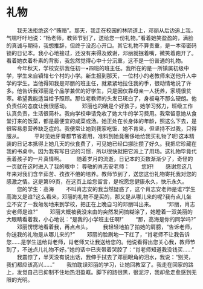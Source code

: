 # 礼物
　　我无法拒绝这个“贿赂”。那天，我走在校园的林阴道上，邓丽从后边追上我，气喘吁吁地说：“杨老师，教师节到了，送给您一份礼物。”看着她笑盈盈的，满脸的真诚与期待，我想推辞，但终于没忍心开口。其它礼物不算贵重，是一本带密码锁的日记本。我小心地接过，还没有来得及致谢，邓丽就抿着嘴，微笑着跑开了。看着她衣着朴素的背影，我忽然觉得心中十分沉重，这不是一份普通的礼物。 
　　今年秋天，学校安排我任初一&#8226;四班的班主任。我所在的是一所镇属初级中学，学生来自镇辖七个村的小学。新生报到那天，一位村小的老教师来送他升人中学的学生。当他得知我是邓丽的班主任，就紧紧地拉住我的手，很动情地说了许多。他告诉我邓丽是个品学兼优的好学生，只是因仅靠母亲一人抚养，家境很贫寒。希望我能适当给予照顾。那位老教师的头发已斑白了，身板电不那么硬朗。他负责任的态度让我很感动。 
　　邓丽也的确是个好孩子，她学习努力，班级工作认真负责，生活很简朴。我向学校申请免收了她大牛的学习费用。我常留意她从食堂打来的饭菜，都是最便宜的咸菜或汤。她正处在长身体的年龄，照这么下去，是很容易患营养缺乏症的。我便常让她到我家吃饭．她不肯来，但坚持不过我，只得服从。 
　　平时见她牙膏都节省着用，准料到她竟奢侈地给我买礼物了呢!这本精装的日记本抵得上她几天的伙食费了，可见她已经口挪肚攒了好久。我把它珍藏在我的书桌中。因为我有写日记的习惯．所以很快就把它派上了用场。这礼物毕竟代表着孩子的一片真情啊。 
　　随着岁月的流逝，日记本的页数渐渐少了，奇怪的一页就在这时进入了我的眼中： 
尊敬的肖志安老师： 
　　您好! 
　　感谢您这几年来对我们含辛茹苦、孜孜不倦的培养。教师节到了，送您这份礼物寄托我对您的感激之情。这是第99页，在这页上给您留言，是祝愿您健康永久，快乐永久。 
　　您的学生：高海 
　　不叫肖志安的我当然疑惑了，这个肖志安老师是谁?学生高海又是谁?这么看来，邓丽的礼物不是买的，那又是从哪儿来的呢?我有点儿坐立不安了一我匆匆地来到学校，把正在上晚自习的邓丽叫出来。 
　　“邓丽，肖志安老师是谁?” 
　　邓丽大概被我没来由的突然发问搞糊涂了，她瞪着一双美丽的大眼睛看着我，小心地说：“是我的小学班主任啊!” 
　　“那，高海是你的同学吗?” 
　　邓丽愣愣地看着我，再点点头。 
　　我轻轻地拍了拍她的肩膀，“告诉老师，你送我的礼物是从哪儿来的?” 
　　邓丽的脸刷地一下红了，“肖老师不让我告诉您……是学生送给肖老师，肖老师又让我送给您的。他说看得出您关心我，教师节到了，不送点儿礼物不好。”她的话中已夹带着哭腔了：“肖老师知道我没钱买……” 
　　我震惊了，半天没有说出话，我伸手拭去了邓丽眼角的泪水，我说：“别哭，我们都应该高兴……” 
　　我怕耽误邓丽的学习，让她回教室了。我走在回家的路上，发觉自己已抑制不住地热泪盈眶。脚下的路很黑，很泥泞，我却愈走愈感到无限的光明。
 